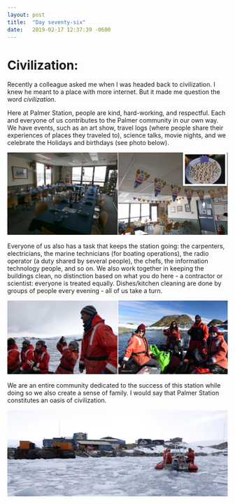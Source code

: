 ```yaml
---
layout: post
title:  "Day seventy-six"
date:   2019-02-17 12:37:39 -0600
---
```

# Civilization:   
Recently a colleague asked me when I was headed back to civilization. I knew he meant to a place with more internet. But it made me question the word *civilization*. 

Here at Palmer Station, people are kind, hard-working, and respectful. Each and everyone of us contributes to the Palmer community in our own way. We have events, such as an art show, travel logs (where people share their experiences of places they traveled to), science talks, movie nights, and we celebrate the Holidays and birthdays (see photo below). 

![Celebrations](/assets/blog_photos/190217/celebrations.jpg)

Everyone of us also has a task that keeps the station going: the carpenters, electricians, the marine technicians (for boating operations), the radio operator (a duty shared by several people), the chefs, the information technology people, and so on. We also work together in keeping the buildings clean, no distinction based on what you do here - a contractor or scientist: everyone is treated equally. Dishes/kitchen cleaning are done by groups of people every evening - all of us take a turn. 

![Happy](/assets/blog_photos/190217/Family.jpg)

We are an entire community dedicated to the success of this station while doing so we also create a sense of family. I would say that Palmer Station constitutes an oasis of civilization.

![Palmer Station](/assets/blog_photos/190217/PalmerStation_andBirders.jpg)
